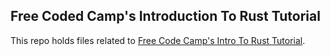 ## Free Coded Camp's Introduction To Rust Tutorial

This repo holds files related to [Free Code Camp's Intro To Rust Tutorial](https://www.youtube.com/watch?v=BpPEoZW5IiY).
